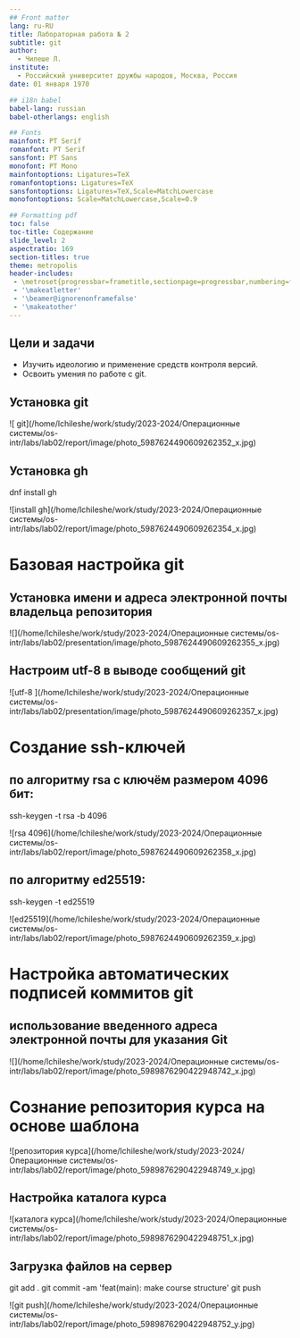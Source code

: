 ```yaml
---
## Front matter
lang: ru-RU
title: Лабораторная работа № 2
subtitle: git
author:
  - Чилеше Л.
institute:
  - Российский университет дружбы народов, Москва, Россия
date: 01 января 1970

## i18n babel
babel-lang: russian
babel-otherlangs: english

## Fonts
mainfont: PT Serif
romanfont: PT Serif
sansfont: PT Sans
monofont: PT Mono
mainfontoptions: Ligatures=TeX
romanfontoptions: Ligatures=TeX
sansfontoptions: Ligatures=TeX,Scale=MatchLowercase
monofontoptions: Scale=MatchLowercase,Scale=0.9

## Formatting pdf
toc: false
toc-title: Содержание
slide_level: 2
aspectratio: 169
section-titles: true
theme: metropolis
header-includes:
 - \metroset{progressbar=frametitle,sectionpage=progressbar,numbering=fraction}
 - '\makeatletter'
 - '\beamer@ignorenonframefalse'
 - '\makeatother'
---
```





## Цели и задачи

- Изучить идеологию и применение средств контроля версий.
-  Освоить умения по работе с git.

## Установка git

![ git](/home/lchileshe/work/study/2023-2024/Операционные системы/os-intr/labs/lab02/report/image/photo_5987624490609262352_x.jpg)


## Установка gh

 dnf install gh

![install gh](/home/lchileshe/work/study/2023-2024/Операционные системы/os-intr/labs/lab02/report/image/photo_5987624490609262354_x.jpg)

# Базовая настройка git

## Установка имени и адреса электронной почты владельца репозитория

![](/home/lchileshe/work/study/2023-2024/Операционные системы/os-intr/labs/lab02/presentation/image/photo_5987624490609262355_x.jpg)

## Настроим utf-8 в выводе сообщений git

![utf-8 ](/home/lchileshe/work/study/2023-2024/Операционные системы/os-intr/labs/lab02/presentation/image/photo_5987624490609262357_x.jpg)

# Создание ssh-ключей

## по алгоритму rsa с ключём размером 4096 бит:

 ssh-keygen -t rsa -b 4096

![rsa 4096](/home/lchileshe/work/study/2023-2024/Операционные системы/os-intr/labs/lab02/report/image/photo_5987624490609262358_x.jpg)

## по алгоритму ed25519:

 ssh-keygen -t ed25519
 
![ed25519](/home/lchileshe/work/study/2023-2024/Операционные системы/os-intr/labs/lab02/report/image/photo_5987624490609262359_x.jpg)


# Настройка автоматических подписей коммитов git

## использование введенного адреса электронной почты для указания Git

![](/home/lchileshe/work/study/2023-2024/Операционные системы/os-intr/labs/lab02/report/image/photo_5989876290422948742_x.jpg)

# Сознание репозитория курса на основе шаблона

![репозитория курса](/home/lchileshe/work/study/2023-2024/Операционные системы/os-intr/labs/lab02/report/image/photo_5989876290422948749_x.jpg)


## Настройка каталога курса

![каталога курса](/home/lchileshe/work/study/2023-2024/Операционные системы/os-intr/labs/lab02/report/image/photo_5989876290422948751_x.jpg)

## Загрузка файлов на сервер

git add .
git commit -am 'feat(main): make course structure'
git push


![git push](/home/lchileshe/work/study/2023-2024/Операционные системы/os-intr/labs/lab02/report/image/photo_5989876290422948752_y.jpg)



